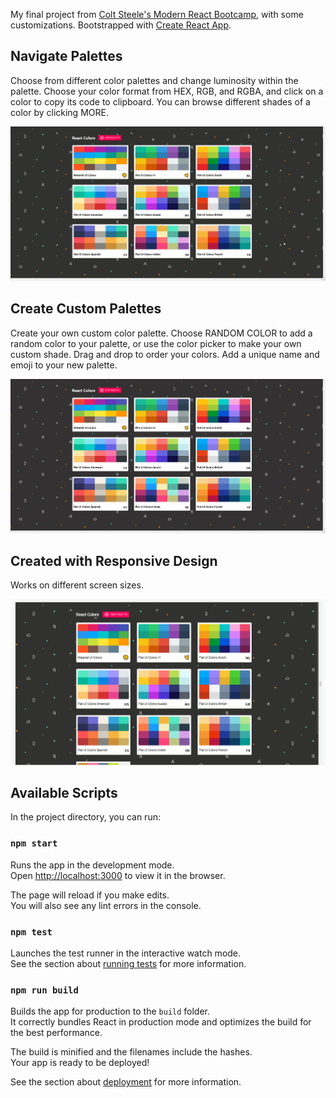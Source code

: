 My final project from [Colt Steele's Modern React Bootcamp](https://www.udemy.com/course/modern-react-bootcamp/), with some customizations. Bootstrapped with [Create React App](https://github.com/facebook/create-react-app).


## Navigate Palettes

Choose from different color palettes and change luminosity within the palette. Choose your color format from HEX, RGB, and RGBA, and click on a color to copy its code to clipboard. You can browse different shades of a color by clicking MORE.

![demo of color palette app](demo/color-palette-palettes.gif)


## Create Custom Palettes

Create your own custom color palette. Choose RANDOM COLOR to add a random color to your palette, or use the color picker to make your own custom shade. Drag and drop to order your colors. Add a unique name and emoji to your new palette.

![demo of palette creation](demo/color-palette-demo-newpalette.gif)


## Created with Responsive Design

Works on different screen sizes.

![demo of responsive design](demo/color-palette-demo-responsive.gif)


## Available Scripts

In the project directory, you can run:

### `npm start`

Runs the app in the development mode.\
Open [http://localhost:3000](http://localhost:3000) to view it in the browser.

The page will reload if you make edits.\
You will also see any lint errors in the console.

### `npm test`

Launches the test runner in the interactive watch mode.\
See the section about [running tests](https://facebook.github.io/create-react-app/docs/running-tests) for more information.

### `npm run build`

Builds the app for production to the `build` folder.\
It correctly bundles React in production mode and optimizes the build for the best performance.

The build is minified and the filenames include the hashes.\
Your app is ready to be deployed!

See the section about [deployment](https://facebook.github.io/create-react-app/docs/deployment) for more information.
